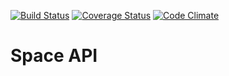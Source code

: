 [![Build Status](https://travis-ci.org/rhannequin/space-api.svg?branch=master)](https://travis-ci.org/rhannequin/space-api)
[![Coverage Status](https://coveralls.io/repos/github/rhannequin/space-api/badge.svg?branch=master)](https://coveralls.io/github/rhannequin/space-api?branch=master)
[![Code Climate](https://codeclimate.com/github/rhannequin/space-api/badges/gpa.svg)](https://codeclimate.com/github/rhannequin/space-api)

# Space API
